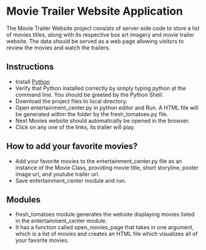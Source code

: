 # Movie Trailer Website Application
The Movie Trailer Website project consists of server-side code to store a list of movies titles, along with its respective box art imagery and movie trailer website. 
The data should be served as a web page allowing visitors to review the movies and watch the trailers.


## Instructions

* Install [Python](https://www.python.org/)
* Verify that Python installed correctly by simply typing python at the command line. You should be greeted by the Python Shell.
* Download the project files to local directory.
* Open entertainment_center.py in python editor and Run. A HTML file will be generated within the folder by the fresh_tomatoes.py file.
* Next Movies website should automatically be opened in the browser. 
* Click on any one of the links, its trailer will play.


## How to add your favorite movies?

* Add your favorite movies to the entertainment_center.py file as an instance of the Movie Class, providing movie title, short storyline, poster image url, and youtube trailer url.
* Save entertainment_center module and run.


## Modules
* fresh_tomatoes module generates the website displaying movies listed in the entertainment_center module.
* It has a function called open_movies_page that takes in one argument, which is a list of movies and creates an HTML file which visualizes all of your favorite movies.

